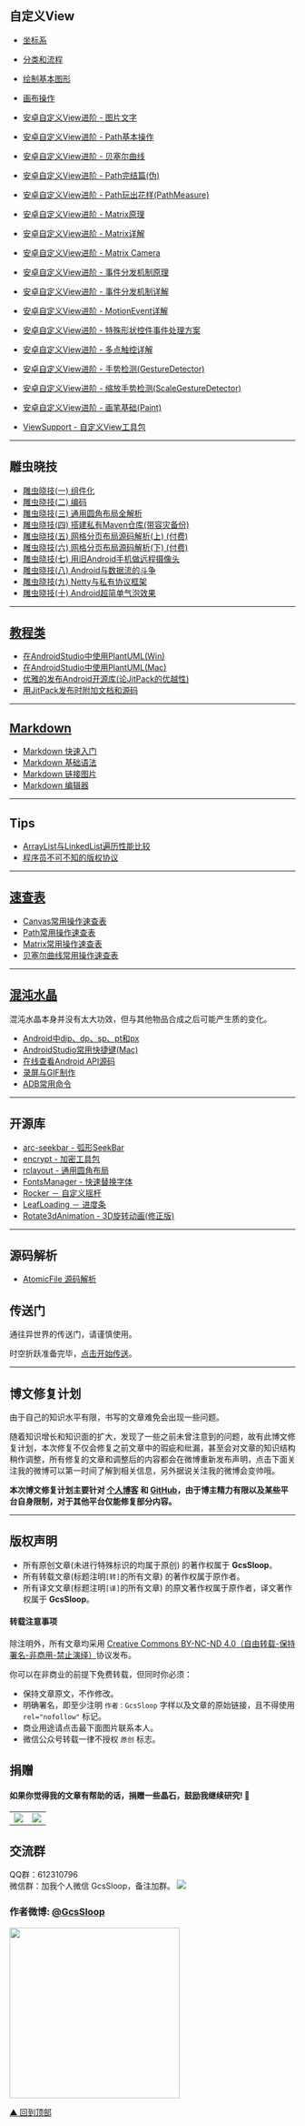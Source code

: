 ﻿## 自定义View
* [坐标系](https://github.com/YuHaoOi/OiNote/blob/master/Android/CustomView/%5B01%5DCoordinateSystem.md)
* [ 分类和流程](https://github.com/YuHaoOi/OiNote/blob/master/Android/CustomView/CustomViewProcess.md)
* [绘制基本图形](https://github.com/YuHaoOi/OiNote/blob/master/Android/CustomView/Canvas_BasicGraphics.md)
* [画布操作](https://github.com/YuHaoOi/OiNote/blob/master/Android/CustomView/Canvas_Convert.md)

* [安卓自定义View进阶 - 图片文字](https://github.com/GcsSloop/AndroidNote/blob/master/CustomView/Advance/%5B04%5DCanvas_PictureText.md)
* [安卓自定义View进阶 - Path基本操作](https://github.com/GcsSloop/AndroidNote/blob/master/CustomView/Advance/%5B05%5DPath_Basic.md)
* [安卓自定义View进阶 - 贝塞尔曲线](https://github.com/GcsSloop/AndroidNote/blob/master/CustomView/Advance/%5B06%5DPath_Bezier.md)
* [安卓自定义View进阶 - Path完结篇(伪)](https://github.com/GcsSloop/AndroidNote/blob/master/CustomView/Advance/%5B07%5DPath_Over.md)
* [安卓自定义View进阶 - Path玩出花样(PathMeasure)](https://github.com/GcsSloop/AndroidNote/blob/master/CustomView/Advance/%5B08%5DPath_Play.md)
* [安卓自定义View进阶 - Matrix原理](https://github.com/GcsSloop/AndroidNote/blob/master/CustomView/Advance/%5B09%5DMatrix_Basic.md)
* [安卓自定义View进阶 - Matrix详解](https://github.com/GcsSloop/AndroidNote/blob/master/CustomView/Advance/%5B10%5DMatrix_Method.md)
* [安卓自定义View进阶 - Matrix Camera](https://github.com/GcsSloop/AndroidNote/blob/master/CustomView/Advance/%5B11%5DMatrix_3D_Camera.md)
* [安卓自定义View进阶 - 事件分发机制原理](https://github.com/GcsSloop/AndroidNote/blob/master/CustomView/Advance/%5B12%5DDispatch-TouchEvent-Theory.md)
* [安卓自定义View进阶 - 事件分发机制详解](https://github.com/GcsSloop/AndroidNote/blob/master/CustomView/Advance/%5B15%5DDispatch-TouchEvent-Source.md)
* [安卓自定义View进阶 - MotionEvent详解](https://github.com/GcsSloop/AndroidNote/blob/master/CustomView/Advance/%5B16%5DMotionEvent.md)
* [安卓自定义View进阶 - 特殊形状控件事件处理方案](https://github.com/GcsSloop/AndroidNote/blob/master/CustomView/Advance/%5B17%5Dtouch-matrix-region.md)  
* [安卓自定义View进阶 - 多点触控详解](https://github.com/GcsSloop/AndroidNote/blob/master/CustomView/Advance/%5B18%5Dmulti-touch.md)
* [安卓自定义View进阶 - 手势检测(GestureDetector)](https://github.com/GcsSloop/AndroidNote/blob/master/CustomView/Advance/%5B19%5Dgesture-detector.md)
* [安卓自定义View进阶 - 缩放手势检测(ScaleGestureDetector)](http://www.gcssloop.com/customview/scalegesturedetector)
* [安卓自定义View进阶 - 画笔基础(Paint)](http://www.gcssloop.com/customview/paint-base)


* [ViewSupport - 自定义View工具包](https://github.com/GcsSloop/ViewSupport)

******

## 雕虫晓技

* [雕虫晓技(一) 组件化](http://www.gcssloop.com/gebug/componentr)
* [雕虫晓技(二) 编码](http://www.gcssloop.com/gebug/coding)
* [雕虫晓技(三) 通用圆角布局全解析](http://www.gcssloop.com/gebug/rclayout)
* [雕虫晓技(四) 搭建私有Maven仓库(带容灾备份)](http://www.gcssloop.com/gebug/maven-private)
* [雕虫晓技(五) 网格分页布局源码解析(上) (付费)](https://xiaozhuanlan.com/topic/5841730926)
* [雕虫晓技(六) 网格分页布局源码解析(下) (付费)](https://xiaozhuanlan.com/topic/1456397082)
* [雕虫晓技(七) 用旧Android手机做远程摄像头](http://www.gcssloop.com/gebug/internet-ip-webcam)
* [雕虫晓技(八) Android与数据流的斗争](http://www.gcssloop.com/gebug/android-stream)
* [雕虫晓技(九) Netty与私有协议框架](http://www.gcssloop.com/gebug/netty-private-protocol)
* [雕虫晓技(十) Android超简单气泡效果](http://www.gcssloop.com/gebug/bubble-sample)

******

## [教程类](https://github.com/GcsSloop/AndroidNote/tree/master/Course/README.md)

* [在AndroidStudio中使用PlantUML(Win)](https://github.com/GcsSloop/AndroidNote/blob/master/Course/HowToUsePlantUMLInAS.md)
* [在AndroidStudio中使用PlantUML(Mac)](https://github.com/GcsSloop/AndroidNote/blob/master/Course/HowToUsePlantUMLInAS%5BMac%5D.md)
* [优雅的发布Android开源库(论JitPack的优越性)](https://github.com/GcsSloop/AndroidNote/blob/master/Course/ReleaseLibraryByJitPack.md)
* [用JitPack发布时附加文档和源码](https://github.com/GcsSloop/AndroidNote/blob/master/Course/jitpack-javadoc.md)

******

## [Markdown](https://github.com/GcsSloop/AndroidNote/tree/master/Course/Markdown)

* [Markdown 快速入门](https://github.com/GcsSloop/AndroidNote/blob/master/Course/Markdown/markdown-start.md)  
* [Markdown 基础语法](https://github.com/GcsSloop/AndroidNote/blob/master/Course/Markdown/markdown-grammar.md)
* [Markdown 链接图片](https://github.com/GcsSloop/AndroidNote/blob/master/Course/Markdown/markdown-link.md)
* [Markdown 编辑器](https://github.com/GcsSloop/AndroidNote/blob/master/Course/Markdown/markdown-editor.md)

******

## Tips

* [ArrayList与LinkedList遍历性能比较](https://github.com/GcsSloop/AndroidNote/blob/magic-world/ChaosCrystal/List%E9%81%8D%E5%8E%86%E6%80%A7%E8%83%BD.md)
* [程序员不可不知的版权协议](https://github.com/GcsSloop/AndroidNote/blob/magic-world/ChaosCrystal/%E5%BC%80%E6%BA%90%E5%85%B1%E4%BA%AB%E5%8D%8F%E8%AE%AE.md)

******

## [速查表](https://github.com/GcsSloop/AndroidNote/tree/master/QuickChart/README.md)

* [Canvas常用操作速查表](https://github.com/GcsSloop/AndroidNote/blob/master/QuickChart/Canvas.md)
* [Path常用操作速查表](https://github.com/GcsSloop/AndroidNote/blob/master/QuickChart/Path.md)
* [Matrix常用操作速查表](https://github.com/GcsSloop/AndroidNote/blob/master/QuickChart/Matrix.md)
* [贝塞尔曲线常用操作速查表](https://github.com/GcsSloop/AndroidNote/blob/master/QuickChart/Bezier.md)

******

## [混沌水晶](https://github.com/GcsSloop/AndroidNote/tree/master/ChaosCrystal/README.md)

混沌水晶本身并没有太大功效，但与其他物品合成之后可能产生质的变化。

* [Android中dip、dp、sp、pt和px](https://github.com/GcsSloop/AndroidNote/blob/master/ChaosCrystal/Android%E4%B8%ADdip%E3%80%81dp%E3%80%81sp%E3%80%81pt%E5%92%8Cpx.md)
* [AndroidStudio常用快捷键(Mac)](https://github.com/GcsSloop/AndroidNote/blob/master/ChaosCrystal/AndroidStudio%E5%B8%B8%E7%94%A8%E5%BF%AB%E6%8D%B7%E9%94%AE(Mac).md)
* [在线查看Android API源码](https://github.com/GcsSloop/AndroidNote/blob/master/ChaosCrystal/HowToViewAPISourceOnline.md)
* [录屏与GIF制作](https://github.com/GcsSloop/AndroidNote/blob/master/ChaosCrystal/%E5%BD%95%E5%B1%8F%E4%B8%8EGIF%E5%88%B6%E4%BD%9C.md)
* [ADB常用命令](https://github.com/GcsSloop/AndroidNote/blob/master/ChaosCrystal/ADB%E5%B8%B8%E7%94%A8%E5%91%BD%E4%BB%A4.md)

******

## 开源库

* [arc-seekbar - 弧形SeekBar](https://github.com/GcsSloop/arc-seekbar)
* [encrypt - 加密工具包](https://github.com/GcsSloop/encrypt)
* [rclayout - 通用圆角布局](https://github.com/GcsSloop/rclayout)
* [FontsManager - 快速替换字体](https://github.com/GcsSloop/FontsManager)
* [Rocker － 自定义摇杆](https://github.com/GcsSloop/Rocker)
* [LeafLoading － 进度条](https://github.com/GcsSloop/LeafLoading)
* [Rotate3dAnimation - 3D旋转动画(修正版)](https://github.com/GcsSloop/Rotate3dAnimation)

------

## 源码解析

- [AtomicFile 源码解析](https://github.com/GcsSloop/AndroidNote/blob/master/SourceAnalysis/AtomicFile.md)

## 传送门

通往异世界的传送门，请谨慎使用。

时空折跃准备完毕，[点击开始传送](https://github.com/GcsSloop/AndroidNote/tree/magic-world)。

*****

## 博文修复计划

由于自己的知识水平有限，书写的文章难免会出现一些问题。

随着知识增长和知识面的扩大，发现了一些之前未曾注意到的问题，故有此博文修复计划，本次修复不仅会修复之前文章中的瑕疵和纰漏，甚至会对文章的知识结构稍作调整，所有修复的文章和调整后的内容都会在微博重新发布声明，点击下面关注我的微博可以第一时间了解到相关信息，另外据说关注我的微博会变帅哦。

**本次博文修复计划主要针对 [个人博客](http://www.gcssloop.com/#blog) 和 [GitHub](https://github.com/GcsSloop)，由于博主精力有限以及某些平台自身限制，对于其他平台仅能修复部分内容。**

******

## 版权声明

* 所有原创文章(未进行特殊标识的均属于原创) 的著作权属于 **GcsSloop**。
* 所有转载文章(标题注明`[转]`的所有文章) 的著作权属于原作者。
* 所有译文文章(标题注明`[译]`的所有文章) 的原文著作权属于原作者，译文著作权属于 **GcsSloop**。

#### 转载注意事项

除注明外，所有文章均采用 [Creative Commons BY-NC-ND 4.0（自由转载-保持署名-非商用-禁止演绎）](http://creativecommons.org/licenses/by-nc-nd/4.0/deed.zh)协议发布。

你可以在非商业的前提下免费转载，但同时你必须：

* 保持文章原文，不作修改。
* 明确署名，即至少注明 `作者：GcsSloop` 字样以及文章的原始链接，且不得使用 `rel="nofollow"` 标记。
* 商业用途请点击最下面图片联系本人。
* 微信公众号转载一律不授权 `原创` 标志。

## 捐赠

#### 如果你觉得我的文章有帮助的话，捐赠一些晶石，鼓励我继续研究! 🐾

|                                          |                                          |
| ---------------------------------------- | ---------------------------------------- |
| ![](http://www.gcssloop.com/assets/images/wechat.png) | ![](http://www.gcssloop.com/assets/images/alipay.png) |

## 交流群

QQ群：612310796  
微信群：加我个人微信 GcsSloop，备注加群。
![](https://ww3.sinaimg.cn/large/006tNc79gy1fl8bemmtmxj30p005k406.jpg)

### 作者微博: [@GcsSloop](http://weibo.com/GcsSloop)

<a href="http://www.gcssloop.com/info/about/" target="_blank"> <img src="http://ww4.sinaimg.cn/large/005Xtdi2gw1f1qn89ihu3j315o0dwwjc.jpg" width="300"/> </a>

[▲ 回到顶部](#top)
